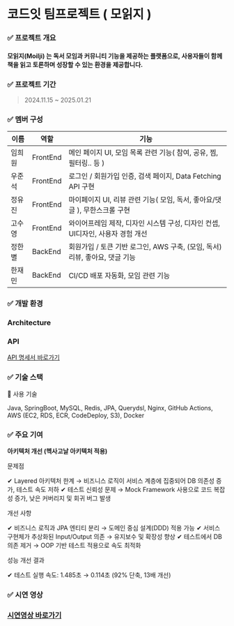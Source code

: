 # 코드잇 팀프로젝트 ( 모읽지 )

### ✅ 프로젝트 개요

#### 모읽지(Moilji) 는 독서 모임과 커뮤니티 기능을 제공하는 플랫폼으로, 사용자들이 함께 책을 읽고 토론하며 성장할 수 있는 환경을 제공합니다.

### ✅ 프로젝트 기간

> 2024.11.15 ~ 2025.01.21

### ✅ 멤버 구성

| 이름  | 역할  | 기능                              |
|-----|-----|---------------------------------|
| 임희원 | FrontEnd | 메인 페이지 UI, 모임 목록 관련 기능( 참여, 공유, 찜, 필터링.. 등 ) |
| 우준석 | FrontEnd  | 로그인 / 회원가입 인증, 검색 페이지, Data Fetching API 구현 |
| 정유진 | FrontEnd  | 마이페이지 UI, 리뷰 관련 기능( 모임, 독서, 좋아요/댓글 ), 무한스크롤 구현 |
| 고수영 | FrontEnd  | 와이어프레임 제작, 디자인 시스템 구성,  디자인 컨셉, UI디자인, 사용자 경험 개선 |
| 정한별 | BackEnd  | 회원가입 / 토큰 기반 로그인, AWS 구축, (모임, 독서) 리뷰, 좋아요, 댓글 기능   |
| 한재민 | BackEnd  | CI/CD 배포 자동화, 모임 관련 기능 |

### ✅ 개발 환경

### Architecture

### API

[API 명세서 바로가기](https://docs.google.com/spreadsheets/d/1lcUy45KENA28HkA6w2CRJwkndWbBS591vnjQbwSXX9s/edit?usp=sharing)

### ✅ 기술 스택

📌 사용 기술

Java, SpringBoot, MySQL, Redis, JPA, Querydsl, Nginx, GitHub Actions, AWS (EC2, RDS, ECR, CodeDeploy, S3), Docker

### ✅ 주요 기여

**아키텍처 개선 (헥사고날 아키텍처 적용)**

문제점

✔ Layered 아키텍처 한계 → 비즈니스 로직이 서비스 계층에 집중되어 DB 의존성 증가, 테스트 속도 저하
✔ 테스트 신뢰성 문제 → Mock Framework 사용으로 코드 복잡성 증가, 낮은 커버리지 및 회귀 버그 발생

개선 사항

✔ 비즈니스 로직과 JPA 엔티티 분리 → 도메인 중심 설계(DDD) 적용 가능
✔ 서비스 구현체가 추상화된 Input/Output 의존 → 유지보수 및 확장성 향상
✔ 테스트에서 DB 의존 제거 → OOP 기반 테스트 적용으로 속도 최적화

성능 개선 결과

✔ 테스트 실행 속도: 1.485초 → 0.114초 (92% 단축, 13배 개선)
### ✅ 시연 영상
### [시연영상 바로가기](https://youtu.be/MFbDF_wRzKw)

